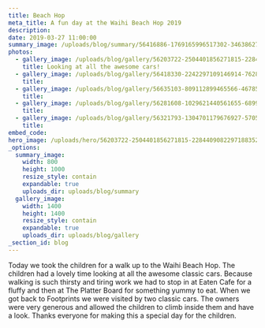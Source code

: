 ```yaml
---
title: Beach Hop
meta_title: A fun day at the Waihi Beach Hop 2019
description:
date: 2019-03-27 11:00:00
summary_image: /uploads/blog/summary/56416886-1769165996517302-346386273449017344-n.jpg
photos:
  - gallery_image: /uploads/blog/gallery/56203722-2504401856271815-2284409082297188352-n.jpg
    title: Looking at all the awesome cars!
  - gallery_image: /uploads/blog/gallery/56418330-2242297109146914-7628102229706145792-n.jpg
    title:
  - gallery_image: /uploads/blog/gallery/56635103-809112899465566-4678563564078759936-n.jpg
    title:
  - gallery_image: /uploads/blog/gallery/56281608-1029621440561655-689990082400092160-n.jpg
    title:
  - gallery_image: /uploads/blog/gallery/56321793-1304701179676927-5705264599855529984-n.jpg
    title:
embed_code:
hero_image: /uploads/hero/56203722-2504401856271815-2284409082297188352-n.jpg
_options:
  summary_image:
    width: 800
    height: 1000
    resize_style: contain
    expandable: true
    uploads_dir: uploads/blog/summary
  gallery_image:
    width: 1400
    height: 1400
    resize_style: contain
    expandable: true
    uploads_dir: uploads/blog/gallery
_section_id: blog
---
```


Today we took the children for a walk up to the Waihi Beach Hop. The children had a lovely time looking at all the awesome classic cars. Because walking is such thirsty and tiring work we had to stop in at Eaten Cafe for a fluffy and then at The Platter Board for something yummy to eat. When we got back to Footprints we were visited by two classic cars. The owners were very generous and allowed the children to climb inside them and have a look. Thanks everyone for making this a special day for the children.

&nbsp;